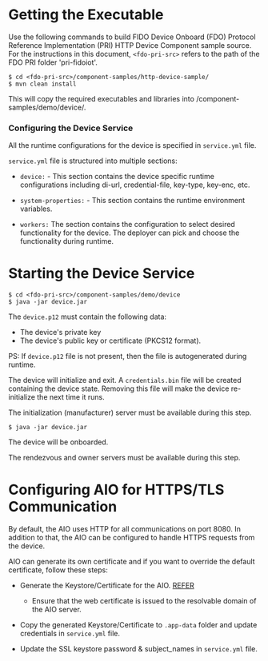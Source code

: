 # Getting the Executable

Use the following commands to build FIDO Device Onboard (FDO) Protocol Reference Implementation (PRI) HTTP Device Component sample source.
For the instructions in this document, `<fdo-pri-src>` refers to the path of the FDO PRI folder 'pri-fidoiot'.
```
$ cd <fdo-pri-src>/component-samples/http-device-sample/
$ mvn clean install
```

This will copy the required executables and libraries into <fdo-pri-src>/component-samples/demo/device/.

### Configuring the Device Service

All the runtime configurations for the device is specified in `service.yml` file.

`service.yml` file is structured into multiple sections:

- `device:` -  This section contains the device specific runtime configurations including di-url, credential-file, key-type, key-enc, etc.
     

- `system-properties:` - This section contains the runtime environment variables.


- `workers:` The section contains the configuration to select desired functionality for the device. The deployer can pick and choose the functionality during runtime.


# Starting the Device Service

```
$ cd <fdo-pri-src>/component-samples/demo/device
$ java -jar device.jar
```

The `device.p12` must contain the following data:
- The device's private key
- The device's public key or certificate (PKCS12 format).

PS: If `device.p12` file is not present, then the file is autogenerated during runtime. 

The device will initialize and exit.  A `credentials.bin` file will be created containing the device state.
Removing this file will make the device re-initialize the next time it runs.

The initialization (manufacturer) server must be available during this step.

```
$ java -jar device.jar
```

The device will be onboarded.

The rendezvous and owner servers must be available during this step.

# Configuring AIO for HTTPS/TLS Communication

By default, the AIO uses HTTP for all communications on port 8080. In addition to that, the AIO can be configured to handle HTTPS requests from the device.

AIO can generate its own certificate and if you want to override the default certificate, follow these steps:

- Generate the Keystore/Certificate for the AIO. [REFER](https://docs.oracle.com/cd/E19509-01/820-3503/6nf1il6er/index.html)

    * Ensure that the web certificate is issued to the resolvable domain of the AIO server.

- Copy the generated Keystore/Certificate to `.app-data` folder and update credentials in `service.yml` file.

- Update the SSL keystore password & subject_names in `service.yml` file.





